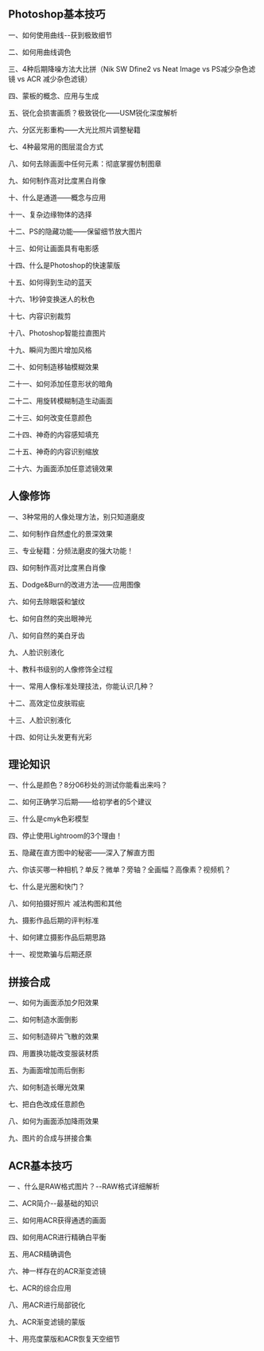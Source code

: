 ## Photoshop基本技巧

一、如何使用曲线--获到极致细节

二、如何用曲线调色

三、4种后期降噪方法大比拼（Nik SW Dfine2 vs Neat Image vs PS减少杂色滤镜 vs ACR 减少杂色滤镜）

四、蒙板的概念、应用与生成

五、锐化会损害画质？极致锐化——USM锐化深度解析

六、分区光影重构——大光比照片调整秘籍

七、4种最常用的图层混合方式

八、如何去除画面中任何元素：彻底掌握仿制图章

九、如何制作高对比度黑白肖像

十、什么是通道——概念与应用

十一、复杂边缘物体的选择

十二、PS的隐藏功能——保留细节放大图片

十三、如何让画面具有电影感

十四、什么是Photoshop的快速蒙版

十五、如何得到生动的蓝天

十六、1秒钟变换迷人的秋色

十七、内容识别裁剪

十八、Photoshop智能拉直图片

十九、瞬间为图片增加风格

二十、如何制造移轴模糊效果 

二十一、如何添加任意形状的暗角

二十二、用旋转模糊制造生动画面

二十三、如何改变任意颜色

二十四、神奇的内容感知填充

二十五、神奇的内容识别缩放

二十六、为画面添加任意滤镜效果

## 人像修饰

一、3种常用的人像处理方法，别只知道磨皮

二、如何制作自然虚化的景深效果

三、专业秘籍：分频法磨皮的强大功能！

四、如何制作高对比度黑白肖像

五、Dodge&Burn的改进方法——应用图像

六、如何去除眼袋和皱纹

七、如何自然的突出眼神光

八、如何自然的美白牙齿

九、人脸识别液化

十、教科书级别的人像修饰全过程

十一、常用人像标准处理技法，你能认识几种？

十二、高效定位皮肤瑕疵

十三、人脸识别液化

十四、如何让头发更有光彩

##  理论知识

一、什么是颜色？8分06秒处的测试你能看出来吗？

二、如何正确学习后期——给初学者的5个建议

三、什么是cmyk色彩模型

四、停止使用Lightroom的3个理由！

五、隐藏在直方图中的秘密——深入了解直方图

六、你该买哪一种相机？单反？微单？旁轴？全画幅？高像素？视频机？

七、什么是光圈和快门？

八、如何拍摄好照片 减法构图和其他

九、摄影作品后期的评判标准

十、如何建立摄影作品后期思路

十一、视觉欺骗与后期还原

## 拼接合成

一、如何为画面添加夕阳效果

二、如何制造水面倒影

三、如何制造碎片飞散的效果

四、用置换功能改变服装材质

五、为画面增加雨后倒影

六、如何制造长曝光效果

七、把白色改成任意颜色

八、如何为画面添加降雨效果

九、图片的合成与拼接合集

## ACR基本技巧

一 、什么是RAW格式图片？--RAW格式详细解析

二、ACR简介--最基础的知识

三、如何用ACR获得通透的画面

四、如何用ACR进行精确白平衡

五、用ACR精确调色

六、神一样存在的ACR渐变滤镜

七、ACR的综合应用

八、用ACR进行局部锐化

九、ACR渐变滤镜的蒙版

十、用亮度蒙版和ACR恢复天空细节

​       




